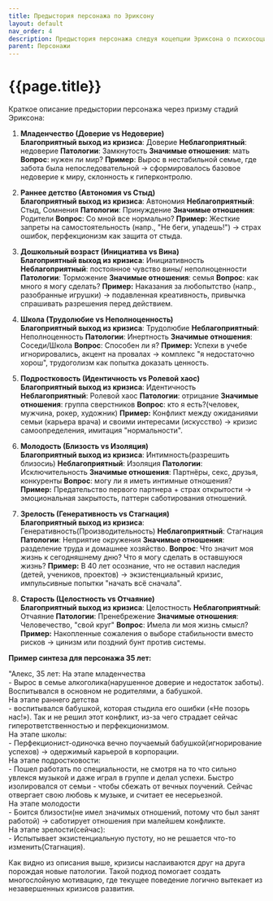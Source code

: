 ```yaml
---
title: Предыстория персонажа по Эриксону
layout: default
nav_order: 4
description: Предыстория персонажа следуя коцепции Эриксона о психосоциальном развитии
parent: Персонажи
---
```


# {{page.title}}

Краткое описание предыстории персонажа через призму стадий Эриксона:

1. **Младенчество (Доверие vs Недоверие)**  
**Благоприятный выход из кризиса**: Доверие
**Неблагоприятный**: недоверие
**Патологии**: Замкнутость
**Значимые отношения**: мать
**Вопрос**: нужен ли мир?
**Пример**: Вырос в нестабильной семье, где забота была непоследовательной → сформировалось базовое недоверие к миру, склонность к гиперконтролю.

2. **Раннее детство (Автономия vs Стыд)**  
**Благоприятный выход из кризиса**: Автономия
**Неблагоприятный**: Стыд, Сомнения
**Патологии**: Принуждение
**Значимые отношения**: Родители
**Вопрос**: Со мной все нормально?
**Пример:** Жесткие запреты на самостоятельность (напр., "Не беги, упадешь!") → страх ошибок, перфекционизм как защита от стыда.

3. **Дошкольный возраст (Инициатива vs Вина)**  
**Благоприятный выход из кризиса**: Инициативность 
**Неблагоприятный**: постоянное чувство вины/ неполноценности
**Патологии**: Торможение
**Значимые отношения**: семья
**Вопрос**: как много я могу сделать?
**Пример:** Наказания за любопытство (напр., разобранные игрушки) → подавленная креативность, привычка спрашивать разрешения перед действием.

4. **Школа (Трудолюбие vs Неполноценность)**  
**Благоприятный выход из кризиса**: Трудолюбие
**Неблагоприятный**: Неполноценность
**Патологии**: Инертность
**Значимые отношения**: Соседи/Школа
**Вопрос**: Способен ли я?
**Пример:** Успехи в учебе игнорировались, акцент на провалах → комплекс "я недостаточно хорош", трудоголизм как попытка доказать ценность.

5. **Подростковость (Идентичность vs Ролевой хаос)**  
**Благоприятный выход из кризиса**: Идентичность
**Неблагоприятный**: Ролевой хаос
**Патологии**: отрицание
**Значимые отношения**: группа сверстников
**Вопрос**: кто я есть?(человек, мужчина, рокер, художник)
**Пример:** Конфликт между ожиданиями семьи (карьера врача) и своими интересами (искусство) → кризис самоопределения, имитация "нормальности".

6. **Молодость (Близость vs Изоляция)**  
**Благоприятный выход из кризиса**: Интимность(разрешить близосиь)
**Неблагоприятный**: Изоляция
**Патологии**: Исключительность
**Значимые отношения**: Партнёры, секс, друзья, конкуренты
**Вопрос**: могу ли я иметь интимные отношения?
**Пример:** Предательство первого партнера + страх открытости → эмоциональная закрытость, паттерн саботирования отношений.

7. **Зрелость (Генеративность vs Стагнация)**  
**Благоприятный выход из кризиса**: Генеративность(Производительность)
**Неблагоприятный**: Стагнация
**Патологии**: Неприятие окружения
**Значимые отношения**: разделение труда и домашнее хозяйство.
**Вопрос**: Что значит моя жизнь к сегодняшнему дню? Что я могу сделать в оставшуюся жизнь?
**Пример:** В 40 лет осознание, что не оставил наследия (детей, учеников, проектов) → экзистенциальный кризис, импульсивные попытки "начать всё сначала".

8. **Старость (Целостность vs Отчаяние)**  
**Благоприятный выход из кризиса**: Целостность
**Неблагоприятный**: Отчаяние
**Патологии**: Пренебрежение
**Значимые отношения**: Человечество, "свой круг"
**Вопрос**: Имела ли моя жизнь смысл?
**Пример:** Накопленные сожаления о выборе стабильности вместо рисков → цинизм или поздний бунт против системы.

**Пример синтеза для персонажа 35 лет:**  

"Алекс, 35 лет: 
	На этапе младенчества  
		- Вырос в семье алкоголика(нарушенное доверие и недостаток заботы). Воспитывался в основном не родителями, а бабушкой.  
	На этапе раннего детства  
		- воспитывался бабушкой, которая стыдила его ошибки («Не позорь нас!»). Так и не решил этот конфликт, из-за чего страдает сейчас гиперответственностью и перфекционизмом.  
	На этапе школы:  
		- Перфекционист-одиночка вечно поучаемый бабушкой(игнорирование успехов) -> одержимый карьерой в корпорации.  
	На этапе подростковости:  
		- Пошел работать по специальности, не смотря на то что сильно увлекся музыкой и даже играл в группе и делал успехи. Быстро изолировался от семьи - чтобы сбежать от вечных поучений. Сейчас отвергает свою любовь к музыке, и считает ее несерьезной.  
	На этапе молодости  
		- Боится близости(не имел значимых отношений, потому что был занят работой) -> саботирует отношения при малейшем конфликте.  
	На этапе зрелости(сейчас):  
		- Испытывает экзистенциальную пустоту, но не решается что-то изменить(Стагнация).  


Как видно из описания выше, кризисы наслаиваются друг на друга порождая новые патологии. Такой подход помогает создать многослойную мотивацию, где текущее поведение логично вытекает из незавершенных кризисов развития.